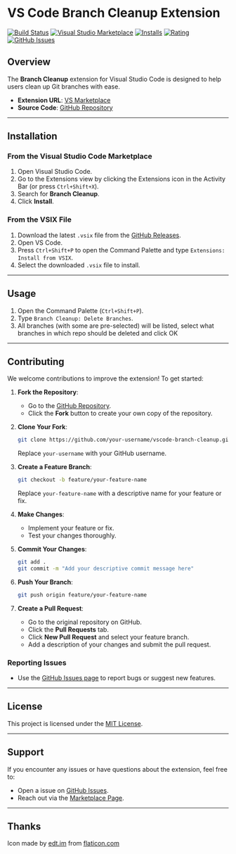 # VS Code Branch Cleanup Extension

[![Build Status][build-status-badge-url]][build-status-url]
[![Visual Studio Marketplace][marketplace-badge-url]][marketplace-url]
[![Installs][marketplace-installs-badge-url]][marketplace-url]
[![Rating][marketplace-rating-badge-url]][marketplace-url]
[![GitHub Issues][issues-badge-url]][issues-url]

## Overview

The **Branch Cleanup** extension for Visual Studio Code is designed to help users clean up Git branches with ease.

- **Extension URL**: [VS Marketplace][marketplace-url]
- **Source Code**: [GitHub Repository][repo-url]

---

## Installation

### From the Visual Studio Code Marketplace

1. Open Visual Studio Code.
2. Go to the Extensions view by clicking the Extensions icon in the Activity Bar (or press `Ctrl+Shift+X`).
3. Search for **Branch Cleanup**.
4. Click **Install**.

### From the VSIX File

1. Download the latest `.vsix` file from the [GitHub Releases][releases-url].
2. Open VS Code.
3. Press `Ctrl+Shift+P` to open the Command Palette and type `Extensions: Install from VSIX`.
4. Select the downloaded `.vsix` file to install.

---

## Usage

1. Open the Command Palette (`Ctrl+Shift+P`).
2. Type `Branch Cleanup: Delete Branches`.
3. All branches (with some are pre-selected) will be listed, select what branches in which repo should be deleted and click OK

---

## Contributing

We welcome contributions to improve the extension! To get started:

1. **Fork the Repository**:
   - Go to the [GitHub Repository][repo-url].
   - Click the **Fork** button to create your own copy of the repository.

2. **Clone Your Fork**:
   ```sh
   git clone https://github.com/your-username/vscode-branch-cleanup.git
   ```
   Replace `your-username` with your GitHub username.

3. **Create a Feature Branch**:
   ```sh
   git checkout -b feature/your-feature-name
   ```
   Replace `your-feature-name` with a descriptive name for your feature or fix.

4. **Make Changes**:
   - Implement your feature or fix.
   - Test your changes thoroughly.

5. **Commit Your Changes**:
   ```sh
   git add .
   git commit -m "Add your descriptive commit message here"
   ```

6. **Push Your Branch**:
   ```sh
   git push origin feature/your-feature-name
   ```

7. **Create a Pull Request**:
   - Go to the original repository on GitHub.
   - Click the **Pull Requests** tab.
   - Click **New Pull Request** and select your feature branch.
   - Add a description of your changes and submit the pull request.

### Reporting Issues

- Use the [GitHub Issues page][issues-url] to report bugs or suggest new features.

---

## License

This project is licensed under the [MIT License][license-url].

---

## Support

If you encounter any issues or have questions about the extension, feel free to:

- Open a issue on [GitHub Issues][issues-url].
- Reach out via the [Marketplace Page][marketplace-url].

---

## Thanks

Icon made by [edt.im][icon-author-url] from [flaticon.com][icon-url]


[repo-url]: https://github.com/mehyaa/vscode-branch-cleanup
[license-url]: https://github.com/mehyaa/vscode-branch-cleanup/blob/master/LICENSE
[releases-url]: https://github.com/mehyaa/vscode-branch-cleanup/releases
[issues-url]: https://github.com/mehyaa/vscode-branch-cleanup/issues
[issues-badge-url]: https://img.shields.io/github/issues/mehyaa/vscode-branch-cleanup
[build-status-url]: https://github.com/mehyaa/vscode-branch-cleanup/actions/workflows/build.yml
[build-status-badge-url]: https://github.com/mehyaa/vscode-branch-cleanup/actions/workflows/build.yml/badge.svg
[marketplace-url]: https://marketplace.visualstudio.com/items?itemName=mehyaa.branch-cleanup
[marketplace-badge-url]: https://img.shields.io/visual-studio-marketplace/v/mehyaa.branch-cleanup
[marketplace-installs-badge-url]: https://img.shields.io/visual-studio-marketplace/i/mehyaa.branch-cleanup
[marketplace-rating-badge-url]: https://img.shields.io/visual-studio-marketplace/r/mehyaa.branch-cleanup
[icon-url]: https://www.flaticon.com/free-icon/delete_6577290
[icon-author-url]: https://www.flaticon.com/authors/edtim
